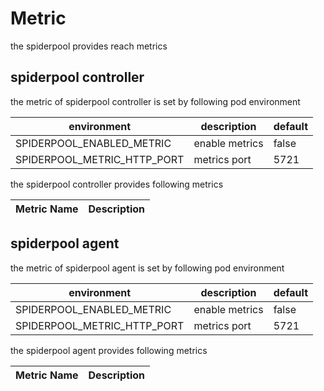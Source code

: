 # Metric

the spiderpool provides reach metrics

## spiderpool controller

the metric of spiderpool controller is set by following pod environment

| environment                   | description    | default |
|-------------------------------|----------------|---------|
| SPIDERPOOL_ENABLED_METRIC     | enable metrics | false   |
| SPIDERPOOL_METRIC_HTTP_PORT   | metrics port   | 5721    |

the spiderpool controller provides following metrics

| Metric Name | Description |
|-------------|-------------|

## spiderpool agent

the metric of spiderpool agent is set by following pod environment

| environment                   | description    | default |
|-------------------------------|----------------|---------|
| SPIDERPOOL_ENABLED_METRIC     | enable metrics | false   |
| SPIDERPOOL_METRIC_HTTP_PORT   | metrics port   | 5721    |

the spiderpool agent provides following metrics

| Metric Name | Description |
|-------------|-------------|
